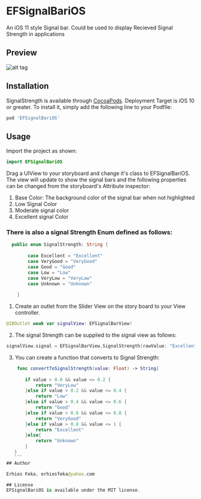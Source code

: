 # EFSignalBariOS
An iOS 11 style Signal bar. Could be used to display Recieved Signal Strength in applications

## Preview
![alt tag](https://media.giphy.com/media/YxTSAbwiRGzG8/giphy.gif)

## Installation

SignalStrength is available through [CocoaPods](http://cocoapods.org). Deployment Target is iOS 10 or greater. To install
it, simply add the following line to your Podfile:

```ruby
pod 'EFSignalBariOS'
```
## Usage
Import the project as shown:
```swift
import EFSignalBariOS
```
Drag a UIView to your storyboard and change it's class to EFSignalBariOS. The view will update to show the signal bars and the following properties can be changed from the storyboard's Attribute inspector:
1. Base Color: The background color of the signal bar when not highlighted
2. Low Signal Color
3. Moderate signal color
4. Excellent signal Color

### There is also a signal Strength Enum defined as follows:
```swift
  public enum SignalStrength: String {
        
        case Excellent = "Excellent"
        case VeryGood = "VeryGood"
        case Good = "Good"
        case Low = "Low"
        case VeryLow = "VeryLow"
        case Unknown = "Unknown"
        
    }
  ```
 1. Create an outlet from the Slider View on the story board to your View controller.
 ```swift
 @IBOutlet weak var signalView: EFSignalBarView!
  ```
 2. The signal Strength can be supplied to the signal view as follows:
  ```swift
 signalView.signal = EFSignalBarView.SignalStrength(rawValue: "Excellent")! //or VeryGood, or Good, or Low ...
   ```
 3. You can create a function that converts to Signal Strength:
 ```swift
     func convertToSignalStrength(value: Float) -> String{
        
        if value > 0.0 && value <= 0.2 {
            return "VeryLow"
        }else if value > 0.2 && value <= 0.4 {
            return "Low"
        }else if value > 0.4 && value <= 0.6 {
            return "Good"
        }else if value > 0.6 && value <= 0.8 {
            return "VeryGood"
        }else if value > 0.8 && value <= 1 {
            return "Excellent"
        }else{
            return "Unknown"
        }
    }
    ```
## Author

Erhies Feka, erhiesfeka@yahoo.com

## License
EFSignalBariOS is available under the MIT license. 
